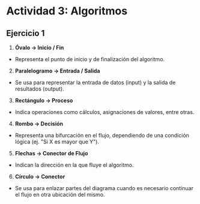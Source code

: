 # Actividad 3: Algoritmos

## Ejercicio 1

1. **Óvalo → Inicio / Fin**
- Representa el punto de inicio y de finalización del algoritmo.

2. **Paralelogramo → Entrada / Salida**
- Se usa para representar la entrada de datos (input) y la salida de resultados (output).

3. **Rectángulo → Proceso**
- Indica operaciones como cálculos, asignaciones de valores, entre otras.

4. **Rombo → Decisión**
- Representa una bifurcación en el flujo, dependiendo de una condición lógica (ej. "Si X es mayor que Y").

5. **Flechas → Conector de Flujo**
- Indican la dirección en la que fluye el algoritmo.

6. **Círculo → Conector**
- Se usa para enlazar partes del diagrama cuando es necesario continuar el flujo en otra ubicación del mismo.